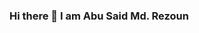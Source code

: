 ### Hi there 👋 I am Abu Said Md. Rezoun

<!--
**asrezoun/asrezoun** is a ✨ _special_ ✨ repository because its `README.md` (this file) appears on your GitHub profile.

<h3 align="center">🚀 Fullstack Developer | MERN Stack | Machine Learning Enthusiast | Competitive Programmer  🚀</h3>
<hr>
<p>
  <a href="https://www.linkedin.com/in/abu-said-md-rezoun-941798148/">
    <img align="left" alt="Felipe's LinkdeIn" width="22px" src="https://cdn.jsdelivr.net/npm/simple-icons@3.5.0/icons/linkedin.svg" />
  </a>
  <a href="mailto:abusaid.rezoun@gmail.com">
    <img align="left" alt="GMail" width="22px" src="https://cdn.jsdelivr.net/npm/simple-icons@3.5.0/icons/gmail.svg" />
  </a>
  <a href="https://codeforces.com/profile/Rezwan_Saeed">
    <img align="left" alt="Codeforces Profile" width="22px" src="https://cdn.jsdelivr.net/npm/simple-icons@3.5.0/icons/codeforces.svg" />
  </a>
</p>

<hr \>

<div>
<div align="left"> 
  <h3> 👨🏻‍💻 About Me </h3>

  
  - 🎓 &nbsp; Computer Science and Engineering graduate.
  - 💼 &nbsp; I’m currently working on Full Stack Development projects.
  - 🌱 &nbsp; Learning more about Backend Architectures and Frontend Developement.
  - 🤔 &nbsp; Interested in Machine learning and Deep learning.
  - ✍️ &nbsp; Pursuing Competitive Programming and Gaming as hobbies/side hustles.  
</div> 
</div>
<div>
  <h3> 💻 Languages and Tools </h3>
  <p>
<img src="https://media.giphy.com/media/3rCcV6sC1o2GY/giphy.gif" width="50"><img src="https://media3.giphy.com/media/ln7z2eWriiQAllfVcn/200w.webp" width="50"><img src="https://i.giphy.com/media/LMt9638dO8dftAjtco/200.webp"   width="50"><img src="https://i.giphy.com/media/eNAsjO55tPbgaor7ma/200w.webp" width="50"><img src="https://i.giphy.com/media/IdyAQJVN2kVPNUrojM/200.webp" width="50"><img src="https://media3.giphy.com/media/kdFc8fubgS31b8DsVu/giphy.webp" width="50"><img src="https://media.giphy.com/media/SU2ic3wTfuC6JhD1lA/giphy.gif" width="50"><img src="https://media.giphy.com/media/kH1DBkPNyZPOk0BxrM/giphy.gif" width="100"><img src="https://media.giphy.com/media/SsCYf6DRFJrOpP0IoM/giphy.gif" width="70">
  <p>
</div> 
⭐️ From [asrezoun](https://github.com/asrezoun)
